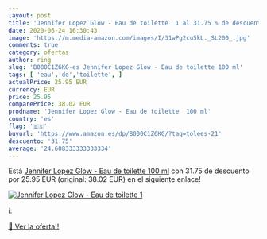 ```yaml
---
layout: post
title: 'Jennifer Lopez Glow - Eau de toilette  1 al 31.75 % de descuento'
date: 2020-06-24 16:30:43
image: 'https://m.media-amazon.com/images/I/31wPg2cu5kL._SL200_.jpg'
comments: true
category: ofertas
author: ring
slug: 'B000C1Z6KG-es Jennifer Lopez Glow - Eau de toilette 100 ml'
tags: [ 'eau','de','toilette', ]
actualPrice: 25.95 EUR
currency: EUR
price: 25.95
comparePrice: 38.02 EUR
prodname: 'Jennifer Lopez Glow - Eau de toilette  100 ml'
country: 'es'
flag: '🇪🇸'
buyurl: 'https://www.amazon.es/dp/B000C1Z6KG/?tag=tolees-21'
descuento: '31.75'
average: '24.608333333333334'
---
```


Está [Jennifer Lopez Glow - Eau de toilette  100 ml](https://www.amazon.es/dp/B000C1Z6KG/?tag=tolees-21) con 31.75 de descuento por 25.95 EUR (original: 38.02 EUR) en el siguiente enlace!

[![Jennifer Lopez Glow - Eau de toilette  1](https://m.media-amazon.com/images/I/31wPg2cu5kL._SL200_.jpg)](https://www.amazon.es/dp/B000C1Z6KG/?tag=tolees-21)

ℹ️:


[🛒 Ver la oferta!!](https://www.amazon.es/dp/B000C1Z6KG/?tag=tolees-21)
